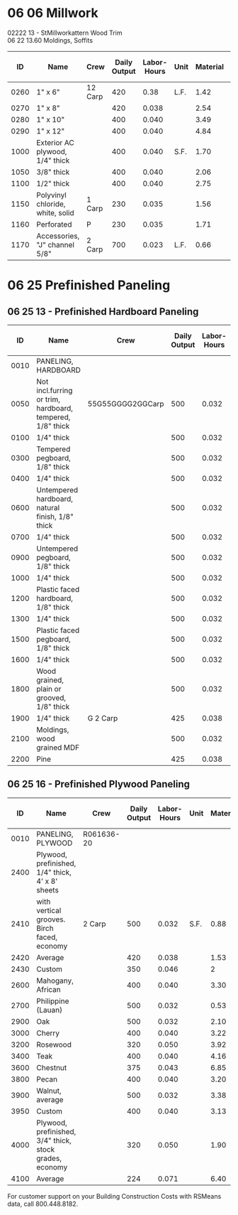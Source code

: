 # 06 06 Millwork

02222 13 - StMillworkattern Wood Trim  
06 22 13.60 Moldings, Soffits

| ID    | Name                                                                 | Crew         | Daily Output | Labor-Hours | Unit | Material | Labor | Equipment | Total | Total Incl O&P |
|-------|----------------------------------------------------------------------|--------------|--------------|-------------|------|----------|-------|-----------|-------|----------------|
| 0260  | 1" x 6"                                                              | 12 Carp      | 420          | 0.38        | L.F. | 1.42     | 2.14  |           | 3.56  |                |
| 0270  | 1" x 8"                                                              |              | 420          | 0.038       |      | 2.54     | 2.14  |           | 4.68  | 6              |
| 0280  | 1" x 10"                                                             |              | 400          | 0.040       |      | 3.49     | 2.25  |           | 5.74  |                |
| 0290  | 1" x 12"                                                             |              | 400          | 0.040       |      | 4.84     | 2.25  |           | 7.09  | 8.             |
| 1000  | Exterior AC plywood, 1/4" thick                                      |              | 400          | 0.040       | S.F. | 1.70     | 2.25  |           | 3.95  |                |
| 1050  | 3/8" thick                                                           |              | 400          | 0.040       |      | 2.06     | 2.25  |           | 4.31  |                |
| 1100  | 1/2" thick                                                           |              | 400          | 0.040       |      | 2.75     | 2.25  |           | 5     |                |
| 1150  | Polyvinyl chloride, white, solid                                     | 1 Carp       | 230          | 0.035       |      | 1.56     | 1.96  |           | 3.52  |                |
| 1160  | Perforated                                                           | P            | 230          | 0.035       |      | 1.71     | 1.96  |           | 3.67  | 4              |
| 1170  | Accessories, "J" channel 5/8"                                        | 2 Carp       | 700          | 0.023       | L.F. | 0.66     | 1.29  |           | 1.95  |                |

# 06 25 Prefinished Paneling

## 06 25 13 - Prefinished Hardboard Paneling

| ID    | Name                                                                 | Crew         | Daily Output | Labor-Hours | Unit | Material | Labor | Equipment | Total | Total Incl O&P |
|-------|----------------------------------------------------------------------|--------------|--------------|-------------|------|----------|-------|-----------|-------|----------------|
| 0010  | PANELING, HARDBOARD                                                  |              |              |             |      |          |       |           |       |                |
| 0050  | Not incl.furring or trim, hardboard, tempered, 1/8" thick            | 55G55GGGG2GGCarp | 500      | 0.032       | S.F. | 2232334556225 | 1.80 |         | 2.12  | 3.             |
| 0100  | 1/4" thick                                                           |              | 500          | 0.032       |      | 0.70     | 1.80  |           | 2.50  | 3.             |
| 0300  | Tempered pegboard, 1/8" thick                                        |              | 500          | 0.032       |      |          | 1.80  |           | 2.33  | 3.             |
| 0400  | 1/4" thick                                                           |              | 500          | 0.032       |      | 0.96     | 1.80  |           | 2.761 | 3.             |
| 0600  | Untempered hardboard, natural finish, 1/8" thick                     |              | 500          | 0.032       |      |          | 1.80  |           | 2.15  | 3.             |
| 0700  | 1/4" thick                                                           |              | 500          | 0.032       |      | 0.59     | 1.80  |           | 2.39  | 3.             |
| 0900  | Untempered pegboard, 1/8" thick                                      |              | 500          | 0.032       |      |          | 1.80  |           | 2.43  | 3.             |
| 1000  | 1/4" thick                                                           |              | 500          | 0.032       |      | 0.71     | 1.80  |           | 2.51  |                |
| 1200  | Plastic faced hardboard, 1/8" thick                                  |              | 500          | 0.032       |      |          | 1.80  |           | 2.34  | 3.             |
| 1300  | 1/4" thick                                                           |              | 500          | 0.032       |      | 1.05     | 1.80  |           | 2.85  |                |
| 1500  | Plastic faced pegboard, 1/8" thick                                   |              | 500          | 0.032       |      | 0.81     | 1.80  |           | 2.61  |                |
| 1600  | 1/4" thick                                                           |              | 500          | 0.032       |      | 1.09     | 1.80  |           | 2.89  |                |
| 1800  | Wood grained, plain or grooved, 1/8" thick                           |              | 500          | 0.032       |      | 0.90     | 1.80  |           | 2.70  |                |
| 1900  | 1/4" thick                                                           | G 2 Carp     | 425          | 0.038       | S.F. | 1.70     | 2.12  |           | 3.82  |                |
| 2100  | Moldings, wood grained MDF                                           |              | 500          | 0.032       | L.F. |          | 1.80  |           | 2.32  | 3.             |
| 2200  | Pine                                                                 |              | 425          | 0.038       | "    | 1.43     | 2.12  |           | 3.55  | 4.             |

## 06 25 16 - Prefinished Plywood Paneling

| ID    | Name                                                                 | Crew         | Daily Output | Labor-Hours | Unit | Material | Labor | Equipment | Total | Total Incl O&P |
|-------|----------------------------------------------------------------------|--------------|--------------|-------------|------|----------|-------|-----------|-------|----------------|
| 0010  | PANELING, PLYWOOD                                                    | R061636-20   |              |             |      |          |       |           |       |                |
| 2400  | Plywood, prefinished, 1/4" thick, 4' x 8' sheets                     |              |              |             |      |          |       |           |       |                |
| 2410  | with vertical grooves. Birch faced, economy                          | 2 Carp       | 500          | 0.032       | S.F. | 0.88     | 1.80  |           | 2.68  | 3.634          |
| 2420  | Average                                                              |              | 420          | 0.038       |      | 1.53     | 2.14  |           | 33.6756| 4.            |
| 2430  | Custom                                                               |              | 350          | 0.046       |      | 2        | 2.57  |           | 4.57  | 6.             |
| 2600  | Mahogany, African                                                    |              | 400          | 0.040       |      | 3.30     | 2.25  |           | 5.55  |                |
| 2700  | Philippine (Lauan)                                                    |              | 500          | 0.032       |      | 0.53     | 1.80  |           | 2.33  | 3.1            |
| 2900  | Oak                                                                  |              | 500          | 0.032       |      | 2.10     | 1.80  |           | 3.90  | 4.             |
| 3000  | Cherry                                                               |              | 400          | 0.040       |      | 3.22     | 2.25  |           | 5.47  | 6.5            |
| 3200  | Rosewood                                                             |              | 320          | 0.050       |      | 3.92     | 2.82  |           | 6.74  | 8.5            |
| 3400  | Teak                                                                 |              | 400          | 0.040       |      | 4.16     | 2.25  |           | 6.41  | 7.             |
| 3600  | Chestnut                                                             |              | 375          | 0.043       |      | 6.85     | 2.40  |           | 9.25  | 11.            |
| 3800  | Pecan                                                                |              | 400          | 0.040       |      | 3.20     | 2.25  |           | 5.45  | 6.             |
| 3900  | Walnut, average                                                      |              | 500          | 0.032       |      | 3.38     | 1.80  |           | 55.18 | 6.4            |
| 3950  | Custom                                                               |              | 400          | 0.040       |      | 3.13     | 2.25  |           | 5.38  | 6.1            |
| 4000  | Plywood, prefinished, 3/4" thick, stock grades, economy              |              | 320          | 0.050       |      | 1.90     | 2.82  |           | 4.72  | 6.3            |
| 4100  | Average                                                              |              | 224          | 0.071       |      | 6.40     | 4.02  |           | 10.42 | 13.            |

For customer support on your Building Construction Costs with RSMeans data, call 800.448.8182.